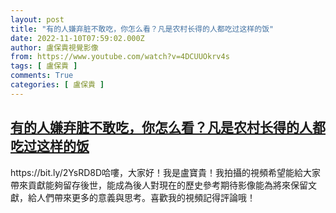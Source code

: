 ```yaml
---
layout: post
title: "有的人嫌弃脏不敢吃，你怎么看？凡是农村长得的人都吃过这样的饭"
date: 2022-11-10T07:59:02.000Z
author: 盧保貴視覺影像
from: https://www.youtube.com/watch?v=4DCUUOkrv4s
tags: [ 盧保貴 ]
comments: True
categories: [ 盧保貴 ]
---
```

<!--1668067142000-->
[有的人嫌弃脏不敢吃，你怎么看？凡是农村长得的人都吃过这样的饭](https://www.youtube.com/watch?v=4DCUUOkrv4s)
------

<div>
https://bit.ly/2YsRD8D哈嘍，大家好！我是盧寶貴！我拍攝的視頻希望能給大家帶來貢獻能夠留存後世，能成為後人對現在的歷史參考期待影像能為將來保留文獻，給人們帶來更多的意義與思考。喜歡我的視頻記得評論哦！
</div>
